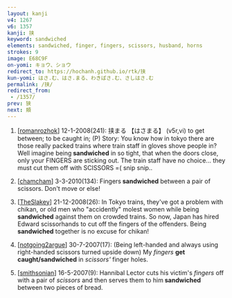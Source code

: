```yaml
---
layout: kanji
v4: 1267
v6: 1357
kanji: 挟
keyword: sandwiched
elements: sandwiched, finger, fingers, scissors, husband, horns
strokes: 9
image: E68C9F
on-yomi: キョウ、ショウ
redirect_to: https://hochanh.github.io/rtk/挟
kun-yomi: はさ.む、はさ.まる、わきばさ.む、さしはさ.む
permalink: /挟/
redirect_from:
 - /1357/
prev: 狭
next: 頬
---
```


1) [<a href="http://kanji.koohii.com/profile/romanrozhok">romanrozhok</a>] 12-1-2008(241): 挟まる 【はさまる】 (v5r,vi) to get between; to be caught in; (P) Story: You know how in tokyo there are those really packed trains where train staff in gloves shove people in? Well imagine being<strong> sandwiched</strong> in so tight, that when the doors close, only your FINGERS are sticking out. The train staff have no choice... they must cut them off with SCISSORS =( snip snip..

2) [<a href="http://kanji.koohii.com/profile/chamcham">chamcham</a>] 3-3-2010(134): Fingers<strong> sandwiched</strong> between a pair of scissors. Don&#039;t move or else!

3) [<a href="http://kanji.koohii.com/profile/TheSlakey">TheSlakey</a>] 21-12-2008(26): In Tokyo trains, they&#039;ve got a problem with chikan, or old men who &quot;accidently&quot; molest women while being<strong> sandwiched</strong> against them on crowded trains. So now, Japan has hired Edward scissorhands to cut off the fingers of the offenders. Being<strong> sandwiched</strong> together is no excuse for chikan!

4) [<a href="http://kanji.koohii.com/profile/notgoing2argue">notgoing2argue</a>] 30-7-2007(17): (Being left-handed and always using right-handed scissors turned upside down) My <em>fingers</em> <strong>get caught/sandwiched</strong> in <em>scissors&#039;</em> finger holes.

5) [<a href="http://kanji.koohii.com/profile/smithsonian">smithsonian</a>] 16-5-2007(9): Hannibal Lector cuts his victim&#039;s <em>fingers</em> off with a pair of <em>scissors</em> and then serves them to him<strong> sandwiched</strong> between two pieces of bread.

